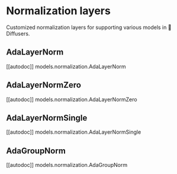 <!--Copyright 2023 The HuggingFace Team. All rights reserved.

Licensed under the Apache License, Version 2.0 (the "License"); you may not use this file except in compliance with
the License. You may obtain a copy of the License at

http://www.apache.org/licenses/LICENSE-2.0

Unless required by applicable law or agreed to in writing, software distributed under the License is distributed on
an "AS IS" BASIS, WITHOUT WARRANTIES OR CONDITIONS OF ANY KIND, either express or implied. See the License for the
specific language governing permissions and limitations under the License.
-->

# Normalization layers

Customized normalization layers for supporting various models in 🤗 Diffusers.

## AdaLayerNorm

[[autodoc]] models.normalization.AdaLayerNorm

## AdaLayerNormZero

[[autodoc]] models.normalization.AdaLayerNormZero

## AdaLayerNormSingle

[[autodoc]] models.normalization.AdaLayerNormSingle

## AdaGroupNorm

[[autodoc]] models.normalization.AdaGroupNorm
